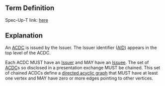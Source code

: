 ## Term Definition

Spec-Up-T link: <a href='https://weboftrust.github.io/WOT-terms/docs/glossary/issuer'>here</a>

## Explanation
An [ACDC](authentic-chained-data-container) is issued by the Issuer. The Issuer identifier ([AID](autonomic-identifier)) appears in the top level of the ACDC.

Each ACDC MUST have an [Issuer](issuer) and MAY have an [Issuee](issuee). The set of [ACDC](ACDC)s so disclosed in a presentation exchange MUST be chained. This set of chained ACDCs define a [directed acyclic graph](directed-acyclic-graph) that MUST have at least one vertex and MAY have zero or more edges pointing to other vertices.

